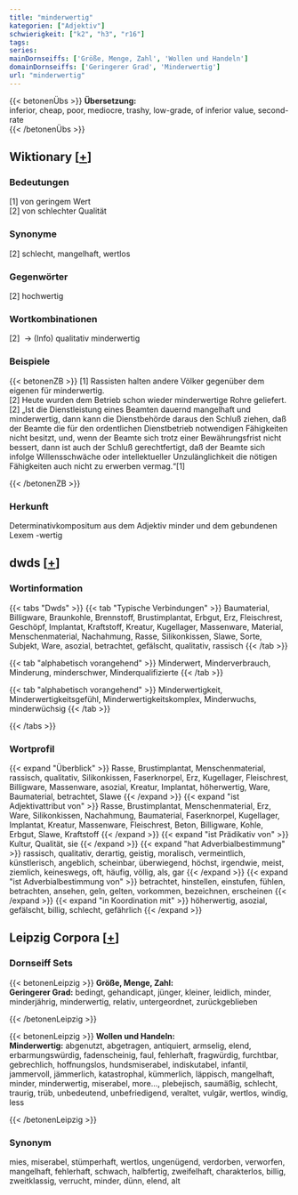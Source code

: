 ```yaml
---
title: "minderwertig"
kategorien: ["Adjektiv"]
schwierigkeit: ["k2", "h3", "r16"]
tags:
series:
mainDornseiffs: ['Größe, Menge, Zahl', 'Wollen und Handeln']
domainDornseiffs: ['Geringerer Grad', 'Minderwertig']
url: "minderwertig"
---
```


{{< betonenÜbs >}}
**Übersetzung:**  
inferior, cheap, poor, mediocre, trashy, low-grade, of inferior  value, second- rate  
{{< /betonenÜbs >}}

## Wiktionary [[+](https://de.wiktionary.org/wiki/minderwertig)]

### Bedeutungen
[1] von geringem Wert  
[2] von schlechter Qualität  

### Synonyme
[2] schlecht, mangelhaft, wertlos  

### Gegenwörter
[2] hochwertig  

### Wortkombinationen
[2]  -> (Info) qualitativ minderwertig  

### Beispiele
{{< betonenZB >}}
[1] Rassisten halten andere Völker gegenüber dem eigenen für minderwertig.  
[2] Heute wurden dem Betrieb schon wieder minderwertige Rohre geliefert.  
[2] „Ist die Dienstleistung eines Beamten dauernd mangelhaft und minderwertig, dann kann die Dienstbehörde daraus den Schluß ziehen, daß der Beamte die für den ordentlichen Dienstbetrieb notwendigen Fähigkeiten nicht besitzt, und, wenn der Beamte sich trotz einer Bewährungsfrist nicht bessert, dann ist auch der Schluß gerechtfertigt, daß der Beamte sich infolge Willensschwäche oder intellektueller Unzulänglichkeit die nötigen Fähigkeiten auch nicht zu erwerben vermag.“[1]  

{{< /betonenZB >}}
### Herkunft
Determinativkompositum aus dem Adjektiv minder und dem gebundenen Lexem -wertig  



## dwds [[+](https://www.dwds.de/wb/minderwertig)]

### Wortinformation
{{< tabs "Dwds" >}}
{{< tab "Typische Verbindungen" >}}
Baumaterial, Billigware, Braunkohle, Brennstoff, Brustimplantat, Erbgut, Erz, Fleischrest, Geschöpf, Implantat, Kraftstoff, Kreatur, Kugellager, Massenware, Material, Menschenmaterial, Nachahmung, Rasse, Silikonkissen, Slawe, Sorte, Subjekt, Ware, asozial, betrachtet, gefälscht, qualitativ, rassisch
{{< /tab >}}

{{< tab "alphabetisch vorangehend" >}}
Minderwert, Minderverbrauch, Minderung, minderschwer, Minderqualifizierte
{{< /tab >}}

{{< tab "alphabetisch vorangehend" >}}
Minderwertigkeit, Minderwertigkeitsgefühl, Minderwertigkeitskomplex, Minderwuchs, minderwüchsig
{{< /tab >}}

{{< /tabs >}}

### Wortprofil
{{< expand "Überblick" >}} Rasse, Brustimplantat, Menschenmaterial, rassisch, qualitativ, Silikonkissen, Faserknorpel, Erz, Kugellager, Fleischrest, Billigware, Massenware, asozial, Kreatur, Implantat, höherwertig, Ware, Baumaterial, betrachtet, Slawe {{< /expand >}}
{{< expand "ist Adjektivattribut von" >}} Rasse, Brustimplantat, Menschenmaterial, Erz, Ware, Silikonkissen, Nachahmung, Baumaterial, Faserknorpel, Kugellager, Implantat, Kreatur, Massenware, Fleischrest, Beton, Billigware, Kohle, Erbgut, Slawe, Kraftstoff {{< /expand >}}
{{< expand "ist Prädikativ von" >}} Kultur, Qualität, sie {{< /expand >}}
{{< expand "hat Adverbialbestimmung" >}} rassisch, qualitativ, derartig, geistig, moralisch, vermeintlich, künstlerisch, angeblich, scheinbar, überwiegend, höchst, irgendwie, meist, ziemlich, keineswegs, oft, häufig, völlig, als, gar {{< /expand >}}
{{< expand "ist Adverbialbestimmung von" >}} betrachtet, hinstellen, einstufen, fühlen, betrachten, ansehen, geln, gelten, vorkommen, bezeichnen, erscheinen {{< /expand >}}
{{< expand "in Koordination mit" >}} höherwertig, asozial, gefälscht, billig, schlecht, gefährlich {{< /expand >}}

## Leipzig Corpora [[+](https://corpora.uni-leipzig.de/en/res?word=minderwertig&corpusId=deu_newscrawl-public_2018)]

### Dornseiff Sets
{{< betonenLeipzig >}}
**Größe, Menge, Zahl:**  
**Geringerer Grad:** bedingt, gehandicapt, jünger, kleiner, leidlich, minder, minderjährig, minderwertig, relativ, untergeordnet, zurückgeblieben  

{{< /betonenLeipzig >}}


{{< betonenLeipzig >}}
**Wollen und Handeln:**  
**Minderwertig:** abgenutzt, abgetragen, antiquiert, armselig, elend, erbarmungswürdig, fadenscheinig, faul, fehlerhaft, fragwürdig, furchtbar, gebrechlich, hoffnungslos, hundsmiserabel, indiskutabel, infantil, jammervoll, jämmerlich, katastrophal, kümmerlich, läppisch, mangelhaft, minder, minderwertig, miserabel, more..., plebejisch, saumäßig, schlecht, traurig, trüb, unbedeutend, unbefriedigend, veraltet, vulgär, wertlos, windig, less  

{{< /betonenLeipzig >}}

### Synonym
mies, miserabel, stümperhaft, wertlos, ungenügend, verdorben, verworfen, mangelhaft, fehlerhaft, schwach, halbfertig, zweifelhaft, charakterlos, billig, zweitklassig, verrucht, minder, dünn, elend, alt

